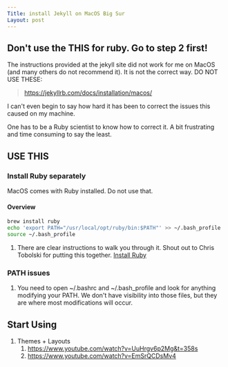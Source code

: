 ```yaml
---
Title: install Jekyll on MacOS Big Sur
Layout: post
---
```


## Don't use the THIS for ruby. Go to step 2 first!
The instructions provided at the jekyll site did not work for me  on MacOS (and many others do not recommend it). It is not the correct way. 
DO NOT USE THESE:
>https://jekyllrb.com/docs/installation/macos/

I can't even begin to say how hard it has been to correct the issues this caused on my machine. 

One has to be a Ruby scientist to know how to correct it. A bit frustrating and time consuming to say the least.

## USE THIS
### Install Ruby separately
MacOS comes with Ruby installed. Do not use that. 

#### Overview

```bash
brew install ruby
echo 'export PATH="/usr/local/opt/ruby/bin:$PATH"' >> ~/.bash_profile
source ~/.bash_profile
```

1. There are clear instructions to walk you through it. Shout out to Chris Tobolski for putting this together.  [Install Ruby](https://stackify.com/install-ruby-on-your-mac-everything-you-need-to-get-going/)

### PATH issues

1. You need to open ~/.bashrc and ~/.bash_profile and look for anything modifying your PATH. We don't have visibility into those files, but they are where most modifications will occur.



## Start Using

1. Themes + Layouts
   1. https://www.youtube.com/watch?v=UuHrgv6p2Mg&t=358s
   2. https://www.youtube.com/watch?v=EmSrQCDsMv4



